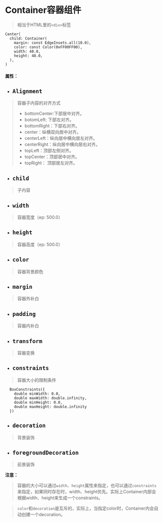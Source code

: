 # Container容器组件

> 相当于HTML里的`<div>`标签

```
Center(
  child: Container(
    margin: const EdgeInsets.all(10.0),
    color: const Color(0xFF00FF00),
    width: 48.0,
    height: 48.0,
  ),
)
```
#### 属性：

- ## `Alignment`

> 容器子内容的对齐方式
> - bottomCenter:下部居中对齐。
> - botomLeft: 下部左对齐。
> - bottomRight：下部右对齐。
> - center：纵横双向居中对齐。
> - centerLeft：纵向居中横向居左对齐。
> - centerRight：纵向居中横向居右对齐。
> - topLeft：顶部左侧对齐。
> - topCenter：顶部居中对齐。
> - topRight： 顶部居左对齐。

- ## `child`

> 子内容

- ## `width`

> 容器宽度（ep: 500.0）

- ## `height`

> 容器高度（ep: 500.0）

- ## `color`

> 容器背景颜色

- ## `margin`

> 容器外补白

- ## `padding`

> 容器内补白

- ## `transform`

> 容器变换

- ## `constraints`

> 容器大小的限制条件

```
  BoxConstraints({
    double minWidth: 0.0, 
    double maxWidth: double.infinity, 
    double minHeight: 0.0, 
    double maxHeight: double.infinity 
  })
```

- ## `decoration`

> 背景装饰

- ## `foregroundDecoration`

> 前景装饰

**注意：**

> 容器的大小可以通过`width`、`height`属性来指定，也可以通过`constraints`来指定，如果同时存在时，width、height优先。实际上Container内部会根据width、height来生成一个constraints。

> `color`和`decoration`是互斥的，实际上，当指定color时，Container内会自动创建一个decoration。